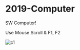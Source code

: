 # 2019-Computer
SW Computer!

Use Mouse Scroll & F1, F2

![c1](https://user-images.githubusercontent.com/67571491/86424313-32ab2680-bd1d-11ea-9fcd-566457c95248.jpg)
